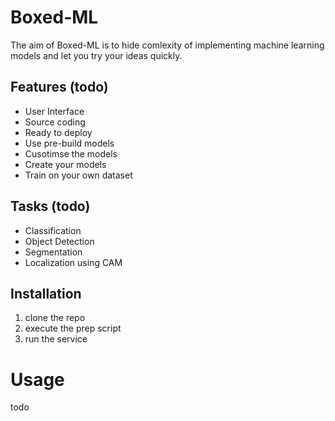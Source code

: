 # Boxed-ML
The aim of Boxed-ML is to hide comlexity of implementing machine learning models and let you try your ideas quickly.

## Features (todo)
- User Interface
- Source coding
- Ready to deploy 
- Use pre-build models
- Cusotimse the models
- Create your models
- Train on your own dataset

## Tasks (todo)
- Classification
- Object Detection
- Segmentation
- Localization using CAM

## Installation
1. clone the repo
2. execute the prep script
3. run the service

# Usage
todo